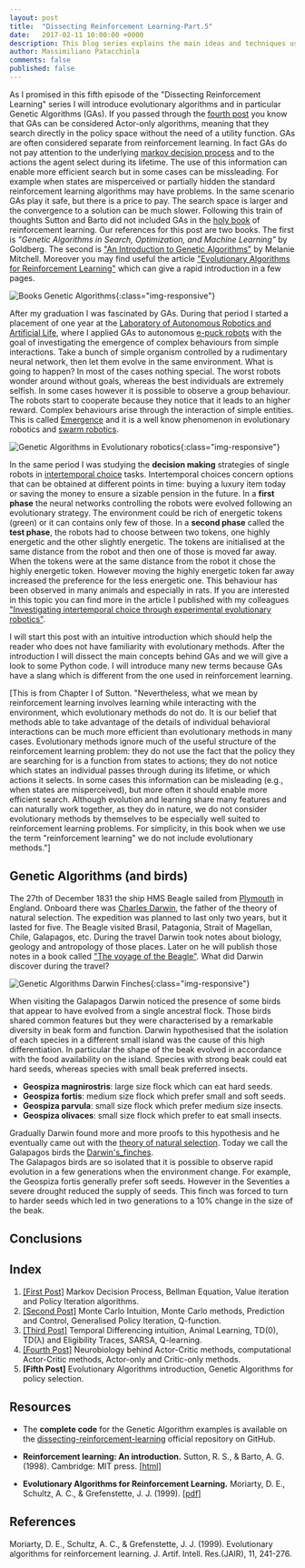 ```yaml
---
layout: post
title:  "Dissecting Reinforcement Learning-Part.5"
date:   2017-02-11 10:00:00 +0000
description: This blog series explains the main ideas and techniques used in reinforcement learning. In this post Genetic Algorithm for policy estimation. It includes complete Python code.
author: Massimiliano Patacchiola
comments: false
published: false
---
```


As I promised in this fifth episode of the "Dissecting Reinforcement Learning" series I will introduce evolutionary algorithms and in particular Genetic Algorithms (GAs). If you passed through the [fourth post](https://mpatacchiola.github.io/blog/2017/02/11/dissecting-reinforcement-learning-4.html) you know that GAs can be considered Actor-only algorithms, meaning that they search directly in the policy space without the need of a utility function. GAs are often considered separate from reinforcement learning. In fact GAs do not pay attention to the underlying [markov decision process](https://mpatacchiola.github.io/blog/2016/12/09/dissecting-reinforcement-learning.html) and to the actions the agent select during its lifetime. The use of this information can enable more efficient search but in some cases can be missleading. For example when states are misperceived or partially hidden the standard reinforcement learning algorithms may have problems. In the same scenario GAs play it safe, but there is a price to pay. The search space is larger and the convergence to a solution can be much slower.
Following this train of thoughts Sutton and Barto did not included GAs in the [holy book](https://webdocs.cs.ualberta.ca/~sutton/book/ebook/the-book.html) of reinforcement learning. Our references for this post are two books. The first is *"Genetic Algorithms in Search, Optimization, and Machine Learning"* by Goldberg. The second is ["An Introduction to Genetic Algorithms"](https://mitpress.mit.edu/books/introduction-genetic-algorithms) by Melanie Mitchell. Moreover you may find useful the article ["Evolutionary Algorithms for Reinforcement Learning"](https://www.jair.org/media/613/live-613-1809-jair.pdf) which can give a rapid introduction in a few pages. 

![Books Genetic Algorithms]({{site.baseurl}}/images/books_genetic_algorithms_in_search_an_introduction_to_ga.png){:class="img-responsive"}

After my graduation I was fascinated by GAs. During that period I started a placement of one year at the [Laboratory of Autonomous Robotics and Artificial Life](http://laral.istc.cnr.it/), where I applied GAs to autonomous [e-puck robots](http://www.e-puck.org/) with the goal of investigating the emergence of complex behaviours from simple interactions. Take a bunch of simple organism controlled by a rudimentary neural network, then let them evolve in the same environment. What is going to happen? In most of the cases nothing special. The worst robots wonder around without goals, whereas the best individuals are extremely selfish. In some cases however it is possible to observe a group behaviour. The robots start to cooperate because they notice that it leads to an higher reward.  Complex behaviours arise through the interaction of simple entities. This is called [Emergence](https://en.wikipedia.org/wiki/Emergence) and it is a well know phenomenon in evolutionary robotics and [swarm robotics](https://en.wikipedia.org/wiki/Swarm_robotics).


![Genetic Algorithms in Evolutionary robotics]({{site.baseurl}}/images/reinforcement_learning_actor_only_genetic_algorithms_evolutionary_robotics.png){:class="img-responsive"}

In the same period I was studying the **decision making** strategies of single robots in [intertemporal choice](https://en.wikipedia.org/wiki/Intertemporal_choice) tasks.
Intertemporal choices concern options that can be obtained at different points in time: buying a luxury item today or saving the money to ensure a sizable pension in the future.
In a **first phase** the neural networks controlling the robots were evolved following an evolutionary strategy. The environment could be rich of energetic tokens (green) or it can contains only few of those. In a **second phase** called the **test phase**, the robots had to choose between two tokens, one highly energetic and the other slightly energetic. The tokens are initialised at the same distance from the robot and then one of those is moved far away.
When the tokens were at the same distance from the robot it chose the highly energetic token. However moving the highly energetic token far away increased the preference for the less energetic one. This behaviour has been observed in many animals and especially in rats.
If you are interested in this topic you can find more in the article I published with my colleagues ["Investigating intertemporal choice through experimental evolutionary robotics"](http://www.sciencedirect.com/science/article/pii/S0376635715000595).

I will start this post with an intuitive introduction which should help the reader who does not have familiarity with evolutionary methods. After the introduction I will dissect the main concepts behind GAs and we will give a look to some Python code. I will introduce many new terms because GAs have a slang which is different from the one used in reinforcement learning.

[This is from Chapter I of Sutton. "Nevertheless, what we mean by reinforcement learning involves learning while interacting with the environment, which evolutionary methods do not do. It is our belief that methods able to take advantage of the details of individual behavioral interactions can be much more efficient than evolutionary methods in many cases. Evolutionary methods ignore much of the useful structure of the reinforcement learning problem: they do not use the fact that the policy they are searching for is a function from states to actions; they do not notice which states an individual passes through during its lifetime, or which actions it selects. In some cases this information can be misleading (e.g., when states are misperceived), but more often it should enable more efficient search. Although evolution and learning share many features and can naturally work together, as they do in nature, we do not consider evolutionary methods by themselves to be especially well suited to reinforcement learning problems. For simplicity, in this book when we use the term "reinforcement learning" we do not include evolutionary methods."]

Genetic Algorithms (and birds)
----------------------------------------
The 27th of December 1831 the ship HMS Beagle sailed from [Plymouth](https://en.wikipedia.org/wiki/Plymouth) in England. Onboard there was [Charles Darwin](https://en.wikipedia.org/wiki/Charles_Darwin), the father of the theory of natural selection. The expedition was planned to last only two years, but it lasted for five. The Beagle visited Brasil, Patagonia, Strait of Magellan, Chile, Galapagos, etc. During the travel Darwin took notes about biology, geology and antropology of those places. Later on he will publish those notes in a book called ["The voyage of the Beagle"](https://en.wikipedia.org/wiki/The_Voyage_of_the_Beagle). What did Darwin discover during the travel? 


![Genetic Algorithms Darwin Finches]({{site.baseurl}}/images/reinforcement_learning_actor_only_genetic_algorithms_darwin_finches.png){:class="img-responsive"}

When visiting the Galapagos Darwin noticed the presence of some birds that appear to have evolved from a single ancestral flock.
Those birds shared common features but they were characterised by a remarkable diversity in beak form and function. Darwin hypothesised that the isolation of each species in a different small island was the cause of this high differentiation. In particular the shape of the beak evolved in accordance with the food availability on the island. Species with strong beak could eat hard seeds, whereas species with small beak preferred insects.

- **Geospiza magnirostris**: large size flock which can eat hard seeds.
- **Geospiza fortis**: medium size flock which prefer small and soft seeds.
- **Geospiza parvula**: small size flock which prefer medium size insects.
- **Geospiza olivaces**: small size flock which prefer to eat small insects.

Gradually Darwin found more and more proofs to this hypothesis and he eventually came out with the [theory of natural selection](https://en.wikipedia.org/wiki/Natural_selection). Today we call the Galapagos birds the [Darwin's_finches](https://en.wikipedia.org/wiki/Darwin's_finches).  
The Galapagos birds are so isolated that it is possible to observe rapid evolution in a few generations when the environment change. 
For example, the Geospiza fortis generally prefer soft seeds. However in the Seventies a severe drought reduced the supply of seeds. This finch was forced to turn to harder seeds which led in two generations to a 10% change in the size of the beak.




Conclusions
-----------



Index
------

1. [[First Post]](https://mpatacchiola.github.io/blog/2016/12/09/dissecting-reinforcement-learning.html) Markov Decision Process, Bellman Equation, Value iteration and Policy Iteration algorithms.
2. [[Second Post]](https://mpatacchiola.github.io/blog/2017/01/15/dissecting-reinforcement-learning-2.html) Monte Carlo Intuition, Monte Carlo methods, Prediction and Control, Generalised Policy Iteration, Q-function. 
3. [[Third Post]](https://mpatacchiola.github.io/blog/2017/01/29/dissecting-reinforcement-learning-3.html) Temporal Differencing intuition, Animal Learning, TD(0), TD(λ) and Eligibility Traces, SARSA, Q-learning.
4. [[Fourth Post]](https://mpatacchiola.github.io/blog/2017/02/11/dissecting-reinforcement-learning-4.html) Neurobiology behind Actor-Critic methods, computational Actor-Critic methods, Actor-only and Critic-only methods.
5. **[Fifth Post]** Evolutionary Algorithms introduction, Genetic Algorithms for policy selection.

Resources
----------

- The **complete code** for the Genetic Algorithm examples is available on the [dissecting-reinforcement-learning](https://github.com/mpatacchiola/dissecting-reinforcement-learning) official repository on GitHub.

- **Reinforcement learning: An introduction.** Sutton, R. S., & Barto, A. G. (1998). Cambridge: MIT press. [[html]](https://webdocs.cs.ualberta.ca/~sutton/book/ebook/the-book.html)

- **Evolutionary Algorithms for Reinforcement Learning.** Moriarty, D. E., Schultz, A. C., & Grefenstette, J. J. (1999). [[pdf]](https://www.jair.org/media/613/live-613-1809-jair.pdf)

References
------------

Moriarty, D. E., Schultz, A. C., & Grefenstette, J. J. (1999). Evolutionary algorithms for reinforcement learning. J. Artif. Intell. Res.(JAIR), 11, 241-276.


